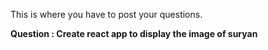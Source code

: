 
This is where you have to post your questions.

**Question : Create react app to display the image of suryan**
